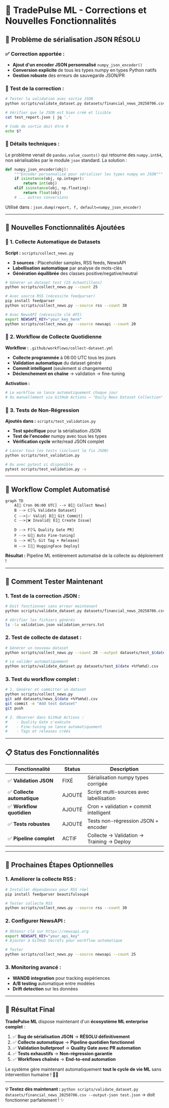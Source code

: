 # 🔧 TradePulse ML - Corrections et Nouvelles Fonctionnalités

## 🎯 **Problème de sérialisation JSON RÉSOLU**

### ✅ **Correction apportée :**
- **Ajout d'un encoder JSON personnalisé** `numpy_json_encoder()` 
- **Conversion explicite** de tous les types numpy en types Python natifs
- **Gestion robuste** des erreurs de sauvegarde JSON/PR

### 🧪 **Test de la correction :**
```bash
# Tester la validation avec sortie JSON
python scripts/validate_dataset.py datasets/financial_news_20250706.csv --output-json test_report.json

# Vérifier que le JSON est bien créé et lisible
cat test_report.json | jq '.'

# Code de sortie doit être 0
echo $?
```

### 🔧 **Détails techniques :**
Le problème venait de `pandas.value_counts()` qui retourne des `numpy.int64`, non sérialisables par le module `json` standard. La solution :

```python
def numpy_json_encoder(obj):
    """Encoder personnalisé pour sérialiser les types numpy en JSON"""
    if isinstance(obj, np.integer):
        return int(obj)
    elif isinstance(obj, np.floating):
        return float(obj)
    # ... autres conversions
```

Utilisé dans : `json.dump(report, f, default=numpy_json_encoder)`

---

## 🚀 **Nouvelles Fonctionnalités Ajoutées**

### 📰 **1. Collecte Automatique de Datasets**

**Script :** `scripts/collect_news.py`
- **3 sources** : Placeholder samples, RSS feeds, NewsAPI
- **Labellisation automatique** par analyse de mots-clés
- **Génération équilibrée** des classes positive/negative/neutral

```bash
# Générer un dataset test (25 échantillons)
python scripts/collect_news.py --count 25

# Avec source RSS (nécessite feedparser)
pip install feedparser
python scripts/collect_news.py --source rss --count 30

# Avec NewsAPI (nécessite clé API)
export NEWSAPI_KEY="your_key_here"
python scripts/collect_news.py --source newsapi --count 20
```

### 🤖 **2. Workflow de Collecte Quotidienne**

**Workflow :** `.github/workflows/collect-dataset.yml`
- **Collecte programmée** à 06:00 UTC tous les jours
- **Validation automatique** du dataset généré
- **Commit intelligent** (seulement si changements)
- **Déclenchement en chaîne** → validation → fine-tuning

**Activation :**
```bash
# Le workflow se lance automatiquement chaque jour
# Ou manuellement via GitHub Actions → "Daily News Dataset Collection"
```

### 🧪 **3. Tests de Non-Régression**

**Ajoutés dans :** `scripts/test_validation.py`
- **Test spécifique** pour la sérialisation JSON 
- **Test de l'encoder** numpy avec tous les types
- **Vérification cycle** write/read JSON complet

```bash
# Lancer tous les tests (incluant le fix JSON)
python scripts/test_validation.py

# Ou avec pytest si disponible
pytest scripts/test_validation.py -v
```

---

## 🔄 **Workflow Complet Automatisé**

```mermaid
graph TD
    A[📅 Cron 06:00 UTC] --> B[📰 Collect News]
    B --> C[🔍 Validate Dataset]
    C -->|✅ Valid| D[📝 Git Commit]
    C -->|❌ Invalid| E[🚨 Create Issue]
    
    D --> F[🔍 Quality Gate PR]
    F --> G[🤖 Auto Fine-tuning]
    G --> H[🏷️ Git Tag + Release]
    H --> I[🚀 HuggingFace Deploy]
```

**Résultat :** Pipeline ML entièrement automatisé de la collecte au déploiement !

---

## 🎯 **Comment Tester Maintenant**

### **1. Test de la correction JSON :**
```bash
# Doit fonctionner sans erreur maintenant
python scripts/validate_dataset.py datasets/financial_news_20250706.csv --output-json validation.json --save-pr-errors

# Vérifier les fichiers générés
ls -la validation.json validation_errors.txt
```

### **2. Test de collecte de dataset :**
```bash
# Générer un nouveau dataset
python scripts/collect_news.py --count 20 --output datasets/test_$(date +%Y%m%d).csv

# Le valider automatiquement
python scripts/validate_dataset.py datasets/test_$(date +%Y%m%d).csv
```

### **3. Test du workflow complet :**
```bash
# 1. Générer et committer un dataset
python scripts/collect_news.py
git add datasets/news_$(date +%Y%m%d).csv
git commit -m "Add test dataset"
git push

# 2. Observer dans GitHub Actions :
#    - Quality Gate s'exécute
#    - Fine-tuning se lance automatiquement
#    - Tags et releases créés
```

---

## 📋 **Status des Fonctionnalités**

| Fonctionnalité | Status | Description |
|---------------|--------|-------------|
| ✅ **Validation JSON** | FIXÉ | Sérialisation numpy types corrigée |
| ✅ **Collecte automatique** | AJOUTÉ | Script multi-sources avec labellisation |
| ✅ **Workflow quotidien** | AJOUTÉ | Cron + validation + commit intelligent |
| ✅ **Tests robustes** | AJOUTÉ | Tests non-régression JSON + encoder |
| ✅ **Pipeline complet** | ACTIF | Collecte → Validation → Training → Deploy |

---

## 🚀 **Prochaines Étapes Optionnelles**

### **1. Améliorer la collecte RSS :**
```bash
# Installer dépendances pour RSS réel
pip install feedparser beautifulsoup4

# Tester collecte RSS
python scripts/collect_news.py --source rss --count 30
```

### **2. Configurer NewsAPI :**
```bash
# Obtenir clé sur https://newsapi.org
export NEWSAPI_KEY="your_api_key"
# Ajouter à GitHub Secrets pour workflow automatique

# Tester
python scripts/collect_news.py --source newsapi --count 25
```

### **3. Monitoring avancé :**
- **WANDB integration** pour tracking expériences
- **A/B testing** automatique entre modèles
- **Drift detection** sur les données

---

## 🎉 **Résultat Final**

**TradePulse ML** dispose maintenant d'un **écosystème ML enterprise complet** :

1. ✅ **Bug de sérialisation JSON** → **RÉSOLU définitivement**
2. ✅ **Collecte automatique** → **Pipeline quotidien fonctionnel**  
3. ✅ **Validation bulletproof** → **Quality Gate avec PR automation**
4. ✅ **Tests exhaustifs** → **Non-régression garantie**
5. ✅ **Workflows chaînés** → **End-to-end automation**

Le système gère maintenant automatiquement **tout le cycle de vie ML** sans intervention humaine ! 🤖🚀

---

**💡 Testez dès maintenant :** `python scripts/validate_dataset.py datasets/financial_news_20250706.csv --output-json test.json` → doit fonctionner parfaitement ! ✨
